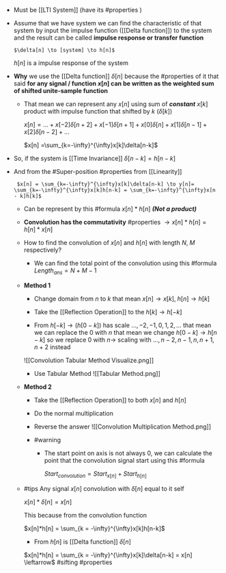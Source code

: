 - Must be [[LTI System]] (have its #properties )
  
- Assume that we have system we can find the characteristic of that system by input the impulse function ([[Delta function]]) to the system and the result can be called **impulse response or transfer function** 
  
	  $\delta[n] \to [system] \to h[n]$
	 $h[n]$ is a impulse response of the system

- **Why** we use the [[Delta function]] $\delta[n]$ because the #properties of it that said **for any signal / function $x[n]$ can be written as the weighted sum of shifted unite-sample function**
  
	- That mean we can represent any $x[n]$ using sum of ***constant*** $x[k]$ product with impulse function that shifted by $k$   ($\delta[k]$) 
		
		$x[n] = ...+x[-2]\delta[n+2] + x[-1]\delta[n+1] + x[0]\delta[n] + x[1]\delta[n-1] + x[2]\delta[n-2]+...$ 
		
		$x[n] =\sum_{k=-\infty}^{\infty}x[k]\delta[n-k]$
		
- So, if the system is [[Time Invariance]] 
	  $\delta[n-k] = h[n-k]$ 
	  
- And from the #Super-position #properties from [[Linearity]]
  
	   $x[n] = \sum_{k=-\infty}^{\infty}x[k]\delta[n-k] \to y[n]= \sum_{k=-\infty}^{\infty}x[k]h[n-k] = \sum_{k=-\infty}^{\infty}x[n - k]h[k]$
	   
	- Can be represent by this #formula  $x[n]*h[n]$ ***(Not a product)***
	  
	- **Convolution has the commutativity** #properties $\to x[n]*h[n] = h[n]*x[n]$ 

	- How to find the convolution of $x[n]$ and $h[n]$ with length $N, \; M$ respectively?   
	  
		- We can find the total point of the convolution using this #formula 
		  $Length_{ans} = N + M -1$ 
		
	- **Method 1**
		- Change domain from $n$ to $k$ that mean $x[n] \to x[k], \; h[n] \to h[k]$ 
		  
		- Take the [[Reflection Operation]] to the $h[k] \to h[-k]$
		  
		- From $h[-k] \to (h[0-k])$ has scale $...,-2,-1,0,1,2,...$ that mean we can replace the $0$ with $n$ that mean we change $h[0-k] \to h[n-k]$ so we replace $0$ with $n \to$ scaling with $...,n-2,n-1,n,n+1,n+2$  instead
		  
		![[Convolution Tabular Method Visualize.png]]
		  
		- Use Tabular Method ![[Tabular Method.png]]
		  
	- **Method 2**
		- Take the [[Reflection Operation]] to both $x[n]$ and $h[n]$
		- Do the normal multiplication 
		- Reverse the answer
		![[Convolution Multiplication Method.png]]
		
		- #warning 
			- The start point on axis is not always $0$, we can calculate the point that the convolution signal start using this #formula 
			  
			  $Start_{convolution} = Start_{x[n]} + Start_{h[n]}$ 
	
	- #tips
	  Any signal $x[n]$ convolution with $\delta[n]$ equal to it self
	  
	  $x[n]*\delta[n] = x[n]$ 
	  
	  This because from the convolution function 
		  
	  $x[n]*h[n] = \sum_{k = -\infty}^{\infty}x[k]h[n-k]$ 
	  
	  - From $h[n]$ is [[Delta function]] $\delta[n]$ 
	  
	  $x[n]*h[n] = \sum_{k = -\infty}^{\infty}x[k]\delta[n-k] = x[n] \leftarrow$ #sifting #properties   
